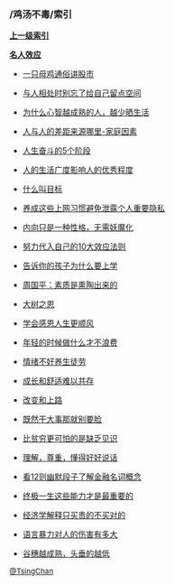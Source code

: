 ### /鸡汤不毒/索引


**[上一级索引]()**

**[名人效应](/鸡汤不毒/名人效应/)**

- [一只母鸡通俗讲股市](/鸡汤不毒/一只母鸡通俗讲股市)

- [与人相处时别忘了给自己留点空间](/鸡汤不毒/与人相处时别忘了给自己留点空间)

- [为什么心智越成熟的人，越少晒生活](/鸡汤不毒/为什么心智越成熟的人，越少晒生活)

- [人与人的差距来源哪里-家庭因素](/鸡汤不毒/人与人的差距来源哪里-家庭因素)

- [人生奋斗的5个阶段](/鸡汤不毒/人生奋斗的5个阶段)

- [人的生活广度影响人的优秀程度](/鸡汤不毒/人的生活广度影响人的优秀程度)

- [什么叫目标](/鸡汤不毒/什么叫目标)

- [养成这些上网习惯避免泄露个人重要隐私](/鸡汤不毒/养成这些上网习惯避免泄露个人重要隐私)

- [内向只是一种性格，无需妖魔化](/鸡汤不毒/内向只是一种性格，无需妖魔化)

- [努力代入自己的10大效应法则](/鸡汤不毒/努力代入自己的10大效应法则)

- [告诉你的孩子为什么要上学](/鸡汤不毒/告诉你的孩子为什么要上学)

- [周国平：素质是熏陶出来的](/鸡汤不毒/周国平：素质是熏陶出来的)

- [大树之恩](/鸡汤不毒/大树之恩)

- [学会感恩人生更顺风](/鸡汤不毒/学会感恩人生更顺风)

- [年轻的时候做什么才不浪费](/鸡汤不毒/年轻的时候做什么才不浪费)

- [情绪不好养生徒劳](/鸡汤不毒/情绪不好养生徒劳)

- [成长和舒适难以共存](/鸡汤不毒/成长和舒适难以共存)

- [改变和上路](/鸡汤不毒/改变和上路)

- [既然干大事那就别要脸](/鸡汤不毒/既然干大事那就别要脸)

- [比贫穷更可怕的是缺乏见识](/鸡汤不毒/比贫穷更可怕的是缺乏见识)

- [理解，尊重，懂得好好说话](/鸡汤不毒/理解，尊重，懂得好好说话)

- [看12则幽默段子了解金融名词概念](/鸡汤不毒/看12则幽默段子了解金融名词概念)

- [终极一生这些能力才是最重要的](/鸡汤不毒/终极一生这些能力才是最重要的)

- [经济学解释只买贵的不买对的](/鸡汤不毒/经济学解释只买贵的不买对的)

- [语言暴力对人的伤害有多大](/鸡汤不毒/语言暴力对人的伤害有多大)

- [谷穗越成熟，头垂的越低](/鸡汤不毒/谷穗越成熟，头垂的越低)


<font size=2 color='grey'> [@TsingChan](http://www.9ong.com/) </font>

